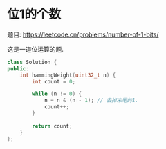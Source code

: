 # 位1的个数

题目: https://leetcode.cn/problems/number-of-1-bits/

这是一道位运算的题.

```cpp
class Solution {
public:
    int hammingWeight(uint32_t n) {
        int count = 0;

        while (n != 0) {
            n = n & (n - 1); // 去掉末尾的1.
            count++;
        }
        
        return count;
    }
};
```
